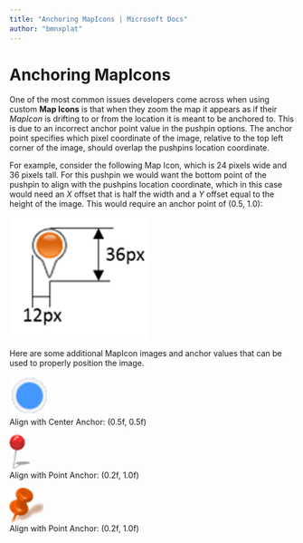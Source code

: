 ```yaml
---
title: "Anchoring MapIcons | Microsoft Docs"
author: "bmnxplat"
---
```


# Anchoring MapIcons

One of the most common issues developers come across when using custom **Map Icons** is that when they zoom the map it appears as if their
*MapIcon* is drifting to or from the location it is meant to be anchored to. This is due to an incorrect anchor point value in the pushpin
options. The anchor point specifies which pixel coordinate of the image, relative to the top left corner of the image, should overlap the
pushpins location coordinate.

For example, consider the following Map Icon, which is 24 pixels wide and 36 pixels tall. For this pushpin we would want the bottom point
of the pushpin to align with the pushpins location coordinate, which in this case would need an _X_ offset that is half the width and a _Y_
offset equal to the height of the image. This would require an anchor point of (0.5, 1.0):

![MapIcon Dimensions](media/bmv8-anchoring-pushpins-dimensions.png)

Here are some additional MapIcon images and anchor values that can be used to properly position the image.  

![Aligned with Center](media/bmv8-anchoring-pushpins-align-center.png)  
Align with Center Anchor: (0.5f, 0.5f)  

![Aligned with Point](media/bmv8-anchoring-pushpins-align-with-point.png)  
Align with Point Anchor: (0.2f, 1.0f)  

![Aligned Pushpin](media/bmv8-anchoring-pushpins-align-pushpin.png)  
Align with Point Anchor: (0.2f, 1.0f)

